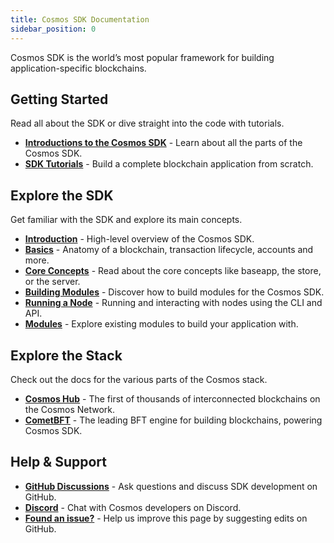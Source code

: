```yaml
---
title: Cosmos SDK Documentation
sidebar_position: 0
---
```


Cosmos SDK is the world’s most popular framework for building application-specific blockchains.

## Getting Started

Read all about the SDK or dive straight into the code with tutorials.

* [**Introductions to the Cosmos SDK**](learn/intro/00-overview.md) - Learn about all the parts of the Cosmos SDK.
* [**SDK Tutorials**](https://tutorials.cosmos.network) - Build a complete blockchain application from scratch.

## Explore the SDK

Get familiar with the SDK and explore its main concepts.

* [**Introduction**](learn/intro/00-overview.md) - High-level overview of the Cosmos SDK.
* [**Basics**](learn/beginner/00-app-anatomy.md) - Anatomy of a blockchain, transaction lifecycle, accounts and more.
* [**Core Concepts**](learn/advanced/00-baseapp.md) -  Read about the core concepts like baseapp, the store, or the server.
* [**Building Modules**](build/building-modules/00-intro.md) -  Discover how to build modules for the Cosmos SDK.
* [**Running a Node**](https://docs.cosmos.network/main/user/run-node/keyring) - Running and interacting with nodes using the CLI and API.
* [**Modules**](.build/modules/README.md) - Explore existing modules to build your application with.

## Explore the Stack

Check out the docs for the various parts of the Cosmos stack.

* [**Cosmos Hub**](https://hub.cosmos.network) - The first of thousands of interconnected blockchains on the Cosmos Network.
* [**CometBFT**](https://docs.cometbft.com) - The leading BFT engine for building blockchains, powering Cosmos SDK.

## Help & Support

* [**GitHub Discussions**](https://github.com/orgs/cosmos/discussions) - Ask questions and discuss SDK development on GitHub.
* [**Discord**](https://discord.gg/interchain) - Chat with Cosmos developers on Discord.
* [**Found an issue?**](https://github.com/cosmos/cosmos-sdk/edit/main/docs/docs/README.md) - Help us improve this page by suggesting edits on GitHub.
